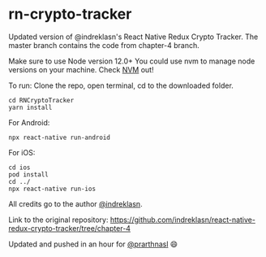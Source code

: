 # rn-crypto-tracker

Updated version of @indreklasn's React Native Redux Crypto Tracker.
The master branch contains the code from chapter-4 branch.

Make sure to use Node version 12.0+
You could use nvm to manage node versions on your machine.
Check [NVM](https://github.com/nvm-sh/nvm) out! 

To run:
Clone the repo, open terminal, cd to the downloaded folder.
```
cd RNCryptoTracker
yarn install
```

For Android:

```npx react-native run-android```


For iOS:
```
cd ios
pod install
cd ../
npx react-native run-ios
```

All credits go to the author [@indreklasn](https://github.com/indreklasn).

Link to the original repository:
https://github.com/indreklasn/react-native-redux-crypto-tracker/tree/chapter-4

Updated and pushed in an hour for [@prarthnasl](https://github.com/prarthnasl) :smile: